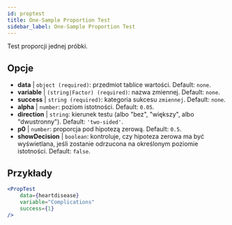 ```yaml
---
id: proptest
title: One-Sample Proportion Test
sidebar_label: One-Sample Proportion Test
---
```


Test proporcji jednej próbki.

## Opcje

* __data__ | `object (required)`: przedmiot tablice wartości. Default: `none`.
* __variable__ | `(string|Factor) (required)`: nazwa zmiennej. Default: `none`.
* __success__ | `string (required)`: kategoria sukcesu `zmiennej`. Default: `none`.
* __alpha__ | `number`: poziom istotności. Default: `0.05`.
* __direction__ | `string`: kierunek testu (albo "bez", "większy", albo "dwustronny"). Default: `'two-sided'`.
* __p0__ | `number`: proporcja pod hipotezą zerową. Default: `0.5`.
* __showDecision__ | `boolean`: kontroluje, czy hipoteza zerowa ma być wyświetlana, jeśli zostanie odrzucona na określonym poziomie istotności. Default: `false`.


## Przykłady

```jsx live
<PropTest
    data={heartdisease} 
    variable="Complications"
    success={1}
/>
```
